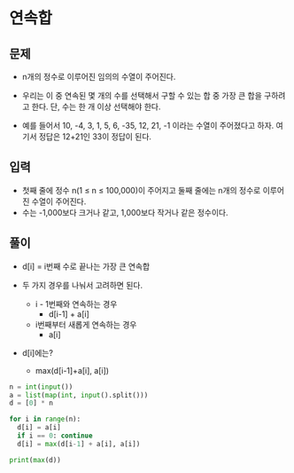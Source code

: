 # 연속합

## 문제
- n개의 정수로 이루어진 임의의 수열이 주어진다. 
- 우리는 이 중 연속된 몇 개의 수를 선택해서 구할 수 있는 합 중 가장 큰 합을 구하려고 한다. 단, 수는 한 개 이상 선택해야 한다.

- 예를 들어서 10, -4, 3, 1, 5, 6, -35, 12, 21, -1 이라는 수열이 주어졌다고 하자. 여기서 정답은 12+21인 33이 정답이 된다.

## 입력

- 첫째 줄에 정수 n(1 ≤ n ≤ 100,000)이 주어지고 둘째 줄에는 n개의 정수로 이루어진 수열이 주어진다. 
- 수는 -1,000보다 크거나 같고, 1,000보다 작거나 같은 정수이다.

## 풀이
- d[i] = i번째 수로 끝나는 가장 큰 연속합
- 두 가지 경우를 나눠서 고려하면 된다.
  - i - 1번째와 연속하는 경우
    - d[i-1] + a[i]
  - i번째부터 새롭게 연속하는 경우
    - a[i]

- d[i]에는?
  - max(d[i-1]+a[i], a[i])

``` Python
n = int(input())
a = list(map(int, input().split()))
d = [0] * n

for i in range(n):
  d[i] = a[i]
  if i == 0: continue
  d[i] = max(d[i-1] + a[i], a[i])

print(max(d))
```


